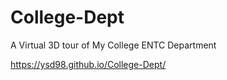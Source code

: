 # College-Dept
A Virtual 3D tour of My College ENTC Department

https://ysd98.github.io/College-Dept/
